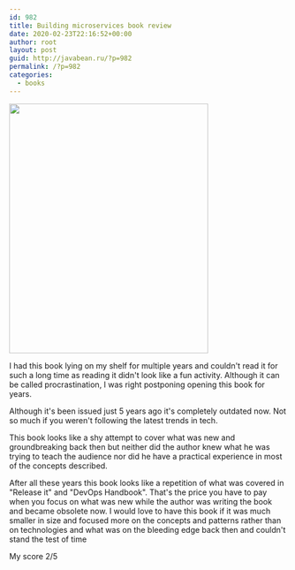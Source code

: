 ```yaml
---
id: 982
title: Building microservices book review
date: 2020-02-23T22:16:52+00:00
author: root
layout: post
guid: http://javabean.ru/?p=982
permalink: /?p=982
categories:
  - books
---
```


<img class="alignleft" width="360" height="452" src="https://static01.helion.com.pl/helion/okladki/326x466/e_2gtt.jpg"/>

<p>I had this book lying on my shelf for multiple years and couldn't read it for such a long time as reading it didn't look like a fun activity. Although it can be called procrastination, I was right postponing opening this book for years.</p>

<p>Although it's been issued just 5 years ago it's completely outdated now. Not so much if you weren't following the latest trends in tech.</p>

<p>This book looks like a shy attempt to cover what was new and groundbreaking back then but neither did the author knew what he was trying to teach the audience nor did he have a practical experience in most of the concepts described.</p>

<p>After all these years this book looks like a repetition of what was covered in "Release it" and "DevOps Handbook". That's the price you have to pay when you focus on what was new while the author was writing the book and became obsolete now. I would love to have this book if it was much smaller in size and focused more on the concepts and patterns rather than on technologies and what was on the bleeding edge back then and couldn't stand the test of time</p>

<p>My score 2/5</p>